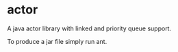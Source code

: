actor
=====

A java actor library with linked and priority queue support.

To produce a jar file simply run ant.
